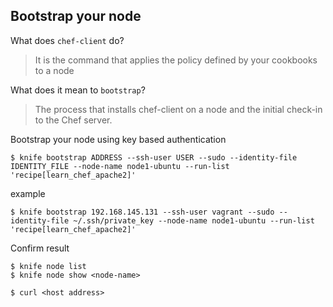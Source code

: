 ## Bootstrap your node 
What does `chef-client` do?
> It is the command that applies the policy defined by your cookbooks to a node 

What does it mean to `bootstrap`?
> The process that installs chef-client on a node and the initial check-in to the Chef server.

Bootstrap your node using key based authentication
```
$ knife bootstrap ADDRESS --ssh-user USER --sudo --identity-file IDENTITY_FILE --node-name node1-ubuntu --run-list 'recipe[learn_chef_apache2]'
```
example
```
$ knife bootstrap 192.168.145.131 --ssh-user vagrant --sudo --identity-file ~/.ssh/private_key --node-name node1-ubuntu --run-list 'recipe[learn_chef_apache2]'
```

Confirm result
```
$ knife node list
$ knife node show <node-name>
```
```
$ curl <host address>
```
